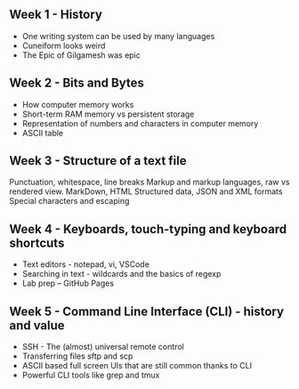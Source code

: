 ## Week 1 - History
- One writing system can be used by many languages
- Cuneiform looks weird
- The Epic of Gilgamesh was epic
## Week 2 - Bits and Bytes
- How computer memory works
- Short-term RAM memory vs persistent storage
- Representation of numbers and characters in computer memory
- ASCII table
## Week 3 - Structure of a text file
Punctuation, whitespace, line breaks
Markup and markup languages, raw vs rendered view. MarkDown, HTML
Structured data, JSON and XML formats
Special characters and escaping
## Week 4 - Keyboards, touch-typing and keyboard shortcuts
-  Text editors - notepad, vi, VSCode
-  Searching in text - wildcards and the basics of regexp 
- Lab prep – GitHub Pages
## Week 5 - Command Line Interface (CLI) - history and value
- SSH - The (almost) universal remote control
- Transferring files sftp and scp
- ASCII based full screen UIs that are still common thanks to CLI
- Powerful CLI tools like grep and tmux

